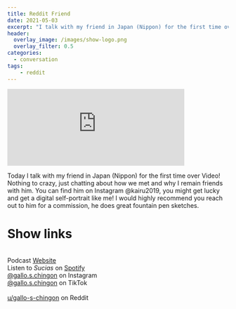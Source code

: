 ```yaml
---
title: Reddit Friend
date: 2021-05-03
excerpt: "I talk with my friend in Japan (Nippon) for the first time over Video!"
header:
  overlay_image: /images/show-logo.png
  overlay_filter: 0.5
categories:
  - conversation
tags:
    - reddit
---
```

<iframe src="https://open.spotify.com/embed-podcast/episode/169UgSgmrPrKjdYlwgFQyU" width="80%" height="175" frameborder="0" allowtransparency="true" allow="encrypted-media"></iframe>

Today I talk with my friend in Japan (Nippon) for the first time over Video! Nothing to crazy, just chatting about how we met and why I remain friends with him.
You can find him on Instagram @kairu2019, you might get lucky and get a digital self-portrait like me! I would highly recommend you reach out to him for a commission, he does great fountain pen sketches.

# Show links

<br> Podcast [Website](https://sucias.xyz)  <a href='https://sucias.xyz'><i class='fas fa-link'></i></a>
<br> Listen to *Sucias* on [Spotify](https://open.spotify.com/show/3XjoipCU3QzeIaQAAQpBdW)  <a href='https://open.spotify.com/show/3XjoipCU3QzeIaQAAQpBdW'><i class='fab fa-spotify'></i></a>
<br> [@gallo.s.chingon](https://instagram.com/gallo.s.chingon) on Instagram  <a href='https://www.instagram.com/gallo.s.chingon'><i class='fa-brands fa-instagram-square'></i></a>
<br> [@gallo.s.chingon](https://www.tiktok.com/@gallo.s.chingon) on TikTok <a href='https://www.tiktok.com/@gallo.s.chingon'><i class='fa-brands fa-tiktok'></i><br>
<br> [u/gallo-s-chingon](https://reddit.com/u/gallo-s-chingon/submitted) on Reddit <a href='https://reddit.com/u/gallo-s-chingon/submitted'><i class='fab fa-reddit'></i></a>
